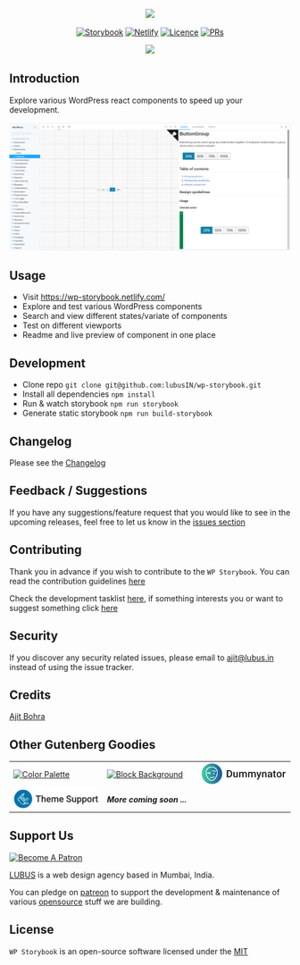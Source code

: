<p align="center"><img src="assets/logo.png"></p>

<p align="center">
<a href="https://wp-storybook.netlify.com/"><img src="https://github.com/storybookjs/brand/blob/master/badge/badge-storybook.svg" alt="Storybook"></a>
<a href="https://app.netlify.com/sites/wp-storybook/deploys"><img src="https://api.netlify.com/api/v1/badges/7f76156a-ca0a-4301-a139-f8540bf60318/deploy-status" alt="Netlify"></a> <a href="https://wp-storybook.netlify.com/"><img src="https://img.shields.io/github/license/lubusIN/wp-storybook.svg" alt="Licence"></a>
<a href="https://github.com/lubusin/wp-storybook/blob/master/CONTRIBUTING.md"><img src="https://img.shields.io/badge/PRs-welcome-brightgreen.svg?style=flat-square" alt="PRs"></a>
</p>

<center>
<a href="https://lubus.in/">
<img src="https://user-images.githubusercontent.com/1039236/40877801-3fa8ccf6-66a4-11e8-8f42-19ed4e883ce9.png" />
</a>
</center>

## Introduction

Explore various WordPress react components to speed up your development. 

![Storybook Demo](assets/demo.png)

## Usage

- Visit https://wp-storybook.netlify.com/
- Explore and test various WordPress components
- Search and view different states/variate of components
- Test on different viewports
- Readme and live preview of component in one place

## Development

- Clone repo `git clone git@github.com:lubusIN/wp-storybook.git`
- Install all dependencies `npm install`
- Run & watch storybook `npm run storybook`
- Generate static storybook `npm run build-storybook` 

## Changelog

Please see the [Changelog](CHANGELOG.md) 

## Feedback / Suggestions

If you have any suggestions/feature request that you would like to see in the upcoming releases, feel free to let us know in the [issues section](https://github.com/lubusIN/wp-storybook/issues)

## Contributing

Thank you in advance if you wish to contribute to the `WP Storybook`. You can read the contribution guidelines [here](CONTRIBUTING.md)

Check the development tasklist [here](https://github.com/lubusIN/wp-storybook/projects/1), if something interests you or want to suggest something click [here](https://github.com/lubusIN/wp-storybook/issues)

## Security

If you discover any security related issues, please email to [ajit@lubus.in](mailto:ajit@lubus.com) instead of using the issue tracker.

## Credits

[Ajit Bohra](https://twitter.com/ajitbohra)

## Other Gutenberg Goodies
<table width="100%">
	<tr>
		<td width="33.33%">
			<a href="https://github.com/lubusIN/color-palette-block">
				<img src="https://user-images.githubusercontent.com/1039236/38085557-935d7ce8-336e-11e8-920e-dc2d46610c6a.png" alt="Color Palette"/>
			</a>
		</td>
		<td width="33.33%">
			<a href="https://github.com/lubusIN/block-background">
				<img src="https://user-images.githubusercontent.com/1039236/38365718-068c190e-38fb-11e8-8ada-a4a50cfd95d1.png" alt="Block Background"/>
			</a>
		</td>
		<td width="33.33%">
			<a href="https://github.com/lubusIN/dummynator">
				<img src="https://raw.githubusercontent.com/lubusIN/dummynator/master/.wordpress-org/logo.png" alt="Dummynator"/>
			</a>
		</td>
	</tr>
	<tr>
		<td width="33.33%">
			<a href="https://github.com/lubusIN/wp-theme-support">
				<img src="https://raw.githubusercontent.com/lubusIN/wp-theme-support/master/.wordpress-org/logo.png" alt="Theme Support"/>
			</a>
		</td>
		<td width="33.33%">
			<strong><i>More coming soon ...</i>
		</td>
		<td width="33.33%">
			&nbsp;
		</td>
	</tr>
</table>

##  Support Us

<a href="https://www.patreon.com/lubus">
<img src="https://c5.patreon.com/external/logo/become_a_patron_button.png" alt="Become A Patron"/>
</a>

[LUBUS](http://lubus.in) is a web design agency based in Mumbai, India.

You can pledge on [patreon](https://www.patreon.com/lubus) to support the development & maintenance of various [opensource](https://github.com/lubusIN/) stuff we are building.

## License

`WP Storybook` is an open-source software licensed under the [MIT](LICENSE)
